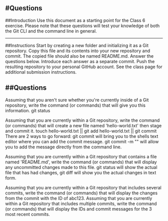 #Questions
---

##Introduction
Use this document as a starting point for the Class 6 exercise. Please note that these questions will test your knowledge of both the Git CLI and the command line in general.

---
##Instructions
Start by creating a new folder and initializing it as a Git repository.
Copy this file and its contents into your new repository and commit. The copied file should also be named README.md.
Answer the questions below. Introduce each answer as a separate commit.
Push the resulting repository to your personal GitHub account.
See the class page for additional submission instructions.

##Questions
---
Assuming that you aren't sure whether you're currently inside of a Git repository, write the command (or commands) that will give you this information.
git status

Assuming that you are currently within a Git repository, write the command (or commands) that will create a new file named 'hello-world.txt' then stage and commit it.
touch hello-world.txt || git add hello-world.txt || git commit 
There are 2 ways to go forward: git commit will bring you to the shells text editor where you can add the commit message.
git commit -m "" will allow you to add the message directly from the command line.

Assuming that you are currently within a Git repository that contains a file named 'README.md', write the command (or commands) that will display any uncommitted changes made to this file.
git status will show the actual file that has had changes, git diff will show you the actual changes in text form.

Assuming that you are currently within a Git repository that includes several commits, write the command (or commands) that will display the changes from the commit with the ID of abc123.
Assuming that you are currently within a Git repository that includes multiple commits, write the command (or commands) that will display the IDs and commit messages for the 3 most recent commits.